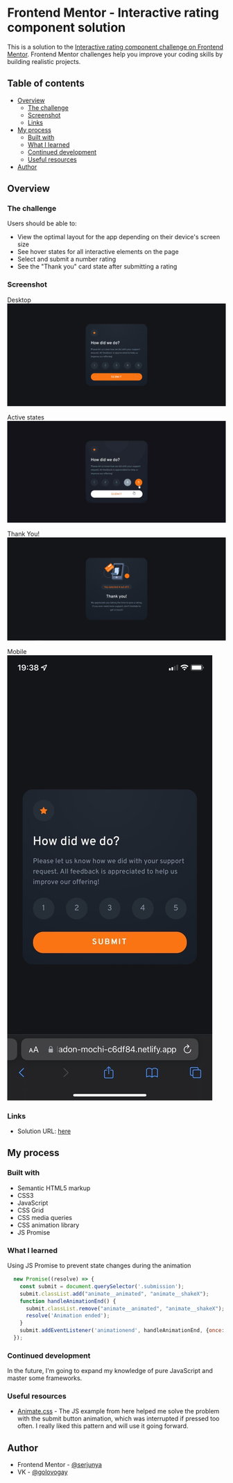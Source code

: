 # Frontend Mentor - Interactive rating component solution

This is a solution to the [Interactive rating component challenge on Frontend Mentor](https://www.frontendmentor.io/challenges/interactive-rating-component-koxpeBUmI). Frontend Mentor challenges help you improve your coding skills by building realistic projects. 

## Table of contents

- [Overview](#overview)
  - [The challenge](#the-challenge)
  - [Screenshot](#screenshot)
  - [Links](#links)
- [My process](#my-process)
  - [Built with](#built-with)
  - [What I learned](#what-i-learned)
  - [Continued development](#continued-development)
  - [Useful resources](#useful-resources)
- [Author](#author)

## Overview

### The challenge

Users should be able to:

- View the optimal layout for the app depending on their device's screen size
- See hover states for all interactive elements on the page
- Select and submit a number rating
- See the "Thank you" card state after submitting a rating

### Screenshot
Desktop
![](screenshot/desktop.png)

Active states
![](screenshot/active-states.png)

Thank You!
![](screenshot/thank-you.png)

Mobile
![](screenshot/mobile.jpg)

### Links

- Solution URL: [here](https://celadon-mochi-c6df84.netlify.app/)

## My process

### Built with

- Semantic HTML5 markup
- CSS3
- JavaScript
- CSS Grid
- CSS media queries
- CSS animation library
- JS Promise

### What I learned
Using JS Promise to prevent state changes during the animation
```js
  new Promise((resolve) => {
    const submit = document.querySelector('.submission');
    submit.classList.add("animate__animated", "animate__shakeX");
    function handleAnimationEnd() {
      submit.classList.remove("animate__animated", "animate__shakeX");
      resolve('Animation ended');
    }
    submit.addEventListener('animationend', handleAnimationEnd, {once: true});
  });
```

### Continued development

In the future, I'm going to expand my knowledge of pure JavaScript and master some frameworks.

### Useful resources

- [Animate.css](https://animate.style/) - The JS example from here helped me solve the problem with the submit button animation, which was interrupted if pressed too often. I really liked this pattern and will use it going forward.

## Author

- Frontend Mentor - [@serjunya](https://www.frontendmentor.io/profile/serjunya)
- VK - [@golovogay](https://www.vk.com/golovogay)

